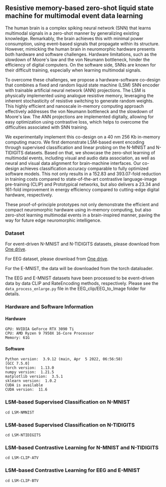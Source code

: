 ## Resistive memory-based zero-shot liquid state machine for multimodal event data learning


The human brain is a complex spiking neural network (SNN) that learns multimodal signals in a zero-shot manner by generalizing existing knowledge. Remarkably, the brain achieves this with minimal power consumption, using event-based signals that propagate within its structure.  
However, mimicking the human brain in neuromorphic hardware presents both hardware and software challenges.
Hardware limitations, such as the slowdown of Moore's law and the von Neumann bottleneck, hinder the efficiency of digital computers. 
On the software side, SNNs are known for their difficult training, especially when learning multimodal signals.

To overcome these challenges, we propose a hardware-software co-design that combines a fixed and random liquid state machine (LSM) SNN encoder with trainable artificial neural network (ANN) projections. The LSM is physically implemented using analogue resistive memory, leveraging the inherent stochasticity of resistive switching to generate random weights. This highly efficient and nanoscale in-memory computing approach effectively addresses the von Neumann bottleneck and the slowdown of Moore's law. The ANN projections are implemented digitally, allowing for easy optimization using contrastive loss, which helps to overcome the difficulties associated with SNN training.

We experimentally implement this co-design on a 40 nm 256 Kb in-memory computing macro. We first demonstrate LSM-based event encoding through supervised classification and linear probing on the N-MNIST and N-TIDIGITS datasets. Based on that, we showcase the zero-shot learning of multimodal events, including visual and audio data association, as well as neural and visual data alignment for brain-machine interfaces. Our co-design achieves classification accuracy comparable to fully optimized software models. This not only results in a 152.83 and 393.07-fold reduction in training costs compared to state-of-the-art contrastive language-image pre-training (CLIP) and Prototypical networks, but also delivers a 23.34 and 161-fold improvement in energy efficiency compared to cutting-edge digital hardware, respectively.

These proof-of-principle prototypes not only demonstrate the efficient and compact neuromorphic hardware using in-memory computing, but also zero-shot learning multimodal events in a brain-inspired manner, paving the way for future edge neuromorphic intelligence.

### Dataset
For event-driven N-MNIST and N-TIDIGITS datasets, please download from [One drive](https://hkuhk-my.sharepoint.com/:f:/g/personal/linning_hku_hk/Epr0YCEKH-dLjfrwzErKlzsBU-LZRHsH0FmiOWxf6BIGJw?e=l4FeeJ).

For EEG dataset, please download from [One drive](https://hkuhk-my.sharepoint.com/:f:/g/personal/linning_hku_hk/Epr0YCEKH-dLjfrwzErKlzsBU-LZRHsH0FmiOWxf6BIGJw?e=l4FeeJ).

For the E-MNIST, the data will be downloaded from the torch dataloader.

The EEG and E-MNIST datasets have been processed to be event-driven data by data CLIP and RateEncoding methods, respectively. Please see the `data_process_enlarge.py` file in the EEG_clip/EEG_to_Image folder for details. 

### Hardware and Software Information
#### Hardware
```
GPU: NVIDIA GeForce RTX 3090 Ti
CPU: AMD Ryzen 9 7950X 16-Core Processor
Memory: 61G
```


#### Software
```
Python version:  3.9.12 (main, Apr  5 2022, 06:56:58) 
[GCC 7.5.0]
torch version:  1.13.0
numpy version:  1.21.5
matplotlib version:  3.5.1
sklearn version:  1.0.2
CUDA is available
CUDA version:  11.6
```




### LSM-based Supervised Classification on N-MNIST
```angular2html
cd LSM-NMNIST
```

### LSM-based Supervised Classification on N-TIDIGITS
```angular2html
cd LSM-NTIDIGITS
```

### LSM-based Contrastive Learning for N-MNIST and N-TIDIGITS 
```angular2html
cd LSM-CLIP-ATV
```

### LSM-based Contrastive Learning for EEG and E-MNIST
```angular2html
cd LSM-CLIP-BTV
```

